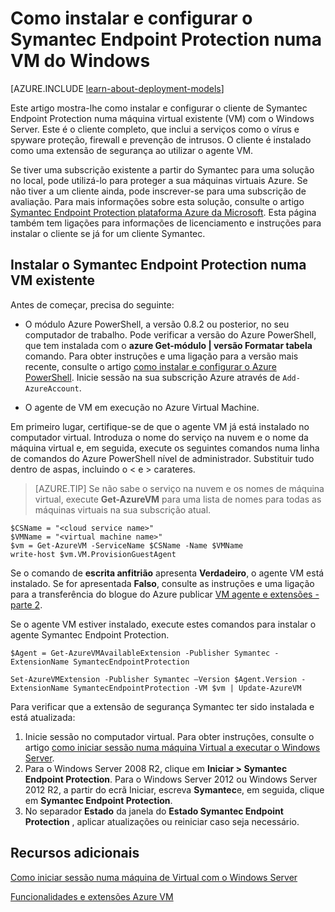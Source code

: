 <properties
    pageTitle="Instalar o Symantec Endpoint Protection numa VM | Microsoft Azure"
    description="Saiba como instalar e configurar a extensão de segurança Symantec Endpoint Protection uma VM Azure nova ou existente criados com o modelo de implementação clássica."
    services="virtual-machines-windows"
    documentationCenter=""
    authors="iainfoulds"
    manager="timlt"
    editor=""
    tags="azure-service-management"/>

<tags
    ms.service="virtual-machines-windows"
    ms.workload="infrastructure-services"
    ms.tgt_pltfrm="vm-multiple"
    ms.devlang="na"
    ms.topic="article"
    ms.date="08/24/2016"
    ms.author="iainfou"/>

# <a name="how-to-install-and-configure-symantec-endpoint-protection-on-a-windows-vm"></a>Como instalar e configurar o Symantec Endpoint Protection numa VM do Windows

[AZURE.INCLUDE [learn-about-deployment-models](../../includes/learn-about-deployment-models-classic-include.md)]

Este artigo mostra-lhe como instalar e configurar o cliente de Symantec Endpoint Protection numa máquina virtual existente (VM) com o Windows Server. Este é o cliente completo, que inclui a serviços como o vírus e spyware proteção, firewall e prevenção de intrusos. O cliente é instalado como uma extensão de segurança ao utilizar o agente VM.

Se tiver uma subscrição existente a partir do Symantec para uma solução no local, pode utilizá-lo para proteger a sua máquinas virtuais Azure. Se não tiver a um cliente ainda, pode inscrever-se para uma subscrição de avaliação. Para mais informações sobre esta solução, consulte o artigo [Symantec Endpoint Protection plataforma Azure da Microsoft][Symantec]. Esta página também tem ligações para informações de licenciamento e instruções para instalar o cliente se já for um cliente Symantec.

## <a name="install-symantec-endpoint-protection-on-an-existing-vm"></a>Instalar o Symantec Endpoint Protection numa VM existente

Antes de começar, precisa do seguinte:

- O módulo Azure PowerShell, a versão 0.8.2 ou posterior, no seu computador de trabalho. Pode verificar a versão do Azure PowerShell, que tem instalada com o **azure Get-módulo | versão Formatar tabela** comando. Para obter instruções e uma ligação para a versão mais recente, consulte o artigo [como instalar e configurar o Azure PowerShell][PS]. Inicie sessão na sua subscrição Azure através de `Add-AzureAccount`.

- O agente de VM em execução no Azure Virtual Machine.

Em primeiro lugar, certifique-se de que o agente VM já está instalado no computador virtual. Introduza o nome do serviço na nuvem e o nome da máquina virtual e, em seguida, execute os seguintes comandos numa linha de comandos do Azure PowerShell nível de administrador. Substituir tudo dentro de aspas, incluindo o < e > carateres.

> [AZURE.TIP] Se não sabe o serviço na nuvem e os nomes de máquina virtual, execute **Get-AzureVM** para uma lista de nomes para todas as máquinas virtuais na sua subscrição atual.

    $CSName = "<cloud service name>"
    $VMName = "<virtual machine name>"
    $vm = Get-AzureVM -ServiceName $CSName -Name $VMName
    write-host $vm.VM.ProvisionGuestAgent

Se o comando de **escrita anfitrião** apresenta **Verdadeiro**, o agente VM está instalado. Se for apresentada **Falso**, consulte as instruções e uma ligação para a transferência do blogue do Azure publicar [VM agente e extensões - parte 2][Agent].

Se o agente VM estiver instalado, execute estes comandos para instalar o agente Symantec Endpoint Protection.

    $Agent = Get-AzureVMAvailableExtension -Publisher Symantec -ExtensionName SymantecEndpointProtection

    Set-AzureVMExtension -Publisher Symantec –Version $Agent.Version -ExtensionName SymantecEndpointProtection -VM $vm | Update-AzureVM

Para verificar que a extensão de segurança Symantec ter sido instalada e está atualizada:

1.  Inicie sessão no computador virtual. Para obter instruções, consulte o artigo [como iniciar sessão numa máquina Virtual a executar o Windows Server][Logon].
2.  Para o Windows Server 2008 R2, clique em **Iniciar > Symantec Endpoint Protection**. Para o Windows Server 2012 ou Windows Server 2012 R2, a partir do ecrã Iniciar, escreva **Symantec**e, em seguida, clique em **Symantec Endpoint Protection**.
3.  No separador **Estado** da janela do **Estado Symantec Endpoint Protection** , aplicar atualizações ou reiniciar caso seja necessário.

## <a name="additional-resources"></a>Recursos adicionais

[Como iniciar sessão numa máquina de Virtual com o Windows Server][Logon]

[Funcionalidades e extensões Azure VM][Ext]


<!--Link references-->
[Symantec]: http://www.symantec.com/connect/blogs/symantec-endpoint-protection-now-microsoft-azure

[Portal]: http://manage.windowsazure.com

[Create]: virtual-machines-windows-classic-tutorial.md

[PS]: ../powershell-install-configure.md

[Agent]: http://go.microsoft.com/fwlink/p/?LinkId=403947

[Logon]: virtual-machines-windows-classic-connect-logon.md

[Ext]: http://go.microsoft.com/fwlink/p/?linkid=390493